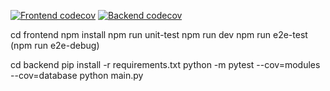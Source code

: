 [![Frontend codecov](https://codecov.io/github/Marciland/zahlen-raten/graph/badge.svg?token=NZXMH5J9GG)](https://codecov.io/github/Marciland/zahlen-raten)
[![Backend codecov](https://codecov.io/github/Marciland/zahlen-raten/graph/badge.svg?token=NZXMH5J9GG)](https://codecov.io/github/Marciland/zahlen-raten)

cd frontend
npm install
npm run unit-test
npm run dev
npm run e2e-test
(npm run e2e-debug)

cd backend
pip install -r requirements.txt
python -m pytest --cov=modules --cov=database
python main.py
